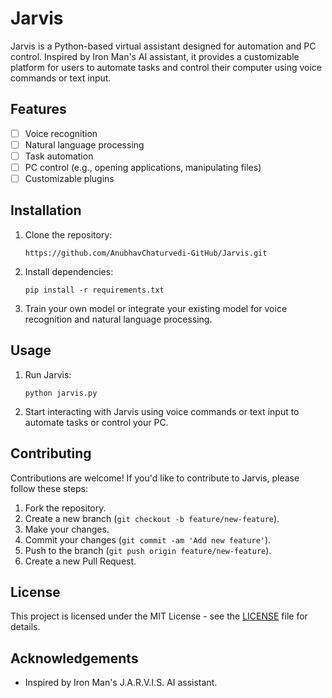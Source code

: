 # Jarvis

Jarvis is a Python-based virtual assistant designed for automation and PC control. Inspired by Iron Man's AI assistant, it provides a customizable platform for users to automate tasks and control their computer using voice commands or text input.

## Features

- [ ] Voice recognition
- [ ] Natural language processing
- [ ] Task automation
- [ ] PC control (e.g., opening applications, manipulating files)
- [ ] Customizable plugins

## Installation

1. Clone the repository:

    ```
    https://github.com/AnubhavChaturvedi-GitHub/Jarvis.git
    ```

2. Install dependencies:

    ```
    pip install -r requirements.txt
    ```

3. Train your own model or integrate your existing model for voice recognition and natural language processing.

## Usage

1. Run Jarvis:

    ```
    python jarvis.py
    ```

2. Start interacting with Jarvis using voice commands or text input to automate tasks or control your PC.

## Contributing

Contributions are welcome! If you'd like to contribute to Jarvis, please follow these steps:

1. Fork the repository.
2. Create a new branch (`git checkout -b feature/new-feature`).
3. Make your changes.
4. Commit your changes (`git commit -am 'Add new feature'`).
5. Push to the branch (`git push origin feature/new-feature`).
6. Create a new Pull Request.

## License

This project is licensed under the MIT License - see the [LICENSE](LICENSE) file for details.

## Acknowledgements

- Inspired by Iron Man's J.A.R.V.I.S. AI assistant.
